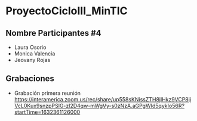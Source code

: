 # ProyectoCicloIII_MinTIC

## Nombre Participantes #4
* Laura Osorio 
* Monica Valencia
* Jeovany Rojas

## Grabaciones

* Grabación primera reunión
https://interamerica.zoom.us/rec/share/up558sKNissZTH8jlHkz9VCP8jiVcL0Kux9snzpPSIG-zl2D4qw-mWgVy-s0zNzA.aGPgWId5qykIo56R?startTime=1632361126000
